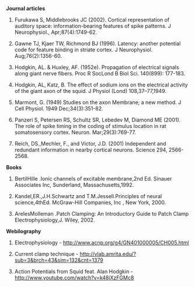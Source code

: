 **Journal articles**

 1. Furukawa S, Middlebrooks JC (2002). Cortical representation of auditory space: information-bearing features of spike patterns. J Neurophysiol., Apr;87(4):1749-62.
 
 2. Gawne TJ, Kjaer TW, Richmond BJ (1996). Latency: another potential code for feature binding in striate cortex. J Neurophysiol. Aug;76(2):1356-60.
 
 3. Hodgkin, AL. & Huxley, AF. (1952e). Propagation of electrical signals along giant nerve fibers. Proc R SocLond B Biol Sci. 140(899): 177-183. 
 
 4. Hodgkin, AL, Katz, B. The effect of sodium ions on the electrical activity of the giant axon of the squid. J Physiol (Lond) 108,37–77,1949.
 
 5. Marmont, G. (1949) Studies on the axon Membrane; a new method. J Cell Physiol. 1949 Dec;34(3):351-82.
 
 6. Panzeri S, Petersen RS, Schultz SR, Lebedev M, Diamond ME (2001). The role of spike timing in the coding of stimulus location in rat somatosensory cortex. Neuron. Mar;29(3):769-77.
 
 7. Reich, DS.,Mechler, F., and Victor, J.D. (2001) Independent and redundant information in nearby cortical neurons. Science 294, 2566-2568.

 
**Books**

 
1. BertilHille .Ionic channels of excitable membrane,2nd Ed. Sinauer Associates Inc, Sunderland, Massachusetts,1992.

2. Kandel,ER.,J.H.Schwartz and T.M.Jessell.Principles of neural science,4thEd. McGraw-Hill Companies, Inc , New York, 2000.

3. ArelesMolleman .Patch Clamping: An Introductory Guide to Patch Clamp Electrophysiology,J. Wiley, 2002.


**Webilography**

 1. Electrophysiology  - http://www.acnp.org/g4/GN401000005/CH005.html
 
 2. Current clamp technique - http://vlab.amrita.edu/?sub=3&brch=43&sim=132&cnt=1379
 
 3. Action Potentials from Squid feat. Alan Hodgkin  -http://www.youtube.com/watch?v=k48jXzFGMc8
